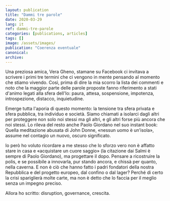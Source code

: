 ```yaml
---
layout: publication
title: "Dammi tre parole"
date: 2020-03-29
lang: it
ref: dammi-tre-parole
categories: [publications, articles]
tags: []
image: /assets/images/
publication: "Coerenza eventuale"
canonical:
archive:
---
```


Una preziosa amica, Vera Gheno, stamane su Facebook ci invitava a scrivere i primi tre termini che ci vengono in mente pensando al momento che stiamo vivendo. Così, prima di dire la mia scorro la lista dei commenti e noto che la maggior parte delle parole proposte fanno riferimento a stati d'animo legati alla sfera dell'Io: paura, attesa, sospensione, impotenza, introspezione, distacco, inquietudine.  

Emerge tutta l'aporia di questo momento: la tensione tra sfera privata e sfera pubblica, tra individuo e società. Siamo chiamati a isolarci dagli altri per proteggere non solo noi stessi ma gli altri, e gli altri forse più ancora che noi stessi. Lo rileva del resto anche Paolo Giordano nel suo instant book: Quella meditazione abusata di John Donne, «nessun uomo è un’isola», assume nel contagio un nuovo, oscuro significato.

Io però ho voluto ricordare a me stesso che lo sforzo vero non è affatto stare in casa e «acquistare un cuore saggio» (la citazione dai Salmi è sempre di Paolo Giordano), ma progettare il dopo. Pensare a ricostruire la polis, e se possibile a innovarla, pur stando ancora, e chissà per quanto, nella caverna. E non è ciò che hanno fatto i padri fondatori della nostra Repubblica e del progetto europeo, dal confino o dal lager? Perché di certo la crisi spariglierà molte carte, ma non è detto che lo faccia per il meglio senza un impegno preciso.

Allora ho scritto: disruption, governance, crescita.
